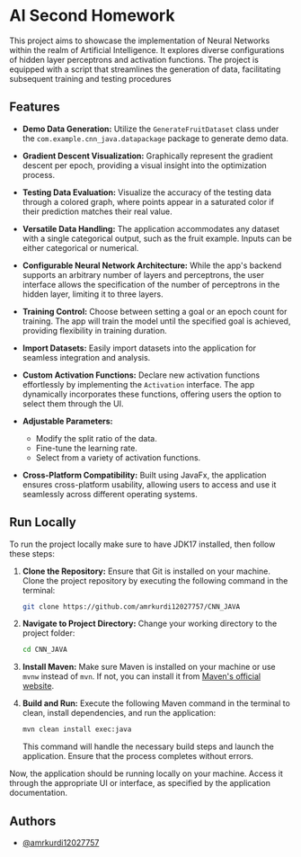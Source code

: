 
# AI Second Homework
This project aims to showcase the implementation of Neural Networks within the realm of Artificial Intelligence. It explores diverse configurations of hidden layer perceptrons and activation functions. The project is equipped with a script that streamlines the generation of data, facilitating subsequent training and testing procedures
## Features

- **Demo Data Generation:** Utilize the `GenerateFruitDataset` class under the `com.example.cnn_java.datapackage` package to generate demo data.

- **Gradient Descent Visualization:** Graphically represent the gradient descent per epoch, providing a visual insight into the optimization process.

- **Testing Data Evaluation:** Visualize the accuracy of the testing data through a colored graph, where points appear in a saturated color if their prediction matches their real value.

- **Versatile Data Handling:** The application accommodates any dataset with a single categorical output, such as the fruit example. Inputs can be either categorical or numerical.

- **Configurable Neural Network Architecture:** While the app's backend supports an arbitrary number of layers and perceptrons, the user interface allows the specification of the number of perceptrons in the hidden layer, limiting it to three layers.

- **Training Control:** Choose between setting a goal or an epoch count for training. The app will train the model until the specified goal is achieved, providing flexibility in training duration.

- **Import Datasets:** Easily import datasets into the application for seamless integration and analysis.

- **Custom Activation Functions:** Declare new activation functions effortlessly by implementing the `Activation` interface. The app dynamically incorporates these functions, offering users the option to select them through the UI.

- **Adjustable Parameters:**
  - Modify the split ratio of the data.
  - Fine-tune the learning rate.
  - Select from a variety of activation functions.

- **Cross-Platform Compatibility:** Built using JavaFx, the application ensures cross-platform usability, allowing users to access and use it seamlessly across different operating systems.
## Run Locally

To run the project locally make sure to have JDK17 installed, then follow these steps:

1. **Clone the Repository:**
   Ensure that Git is installed on your machine. Clone the project repository by executing the following command in the terminal:

    ```bash
    git clone https://github.com/amrkurdi12027757/CNN_JAVA
    ```

2. **Navigate to Project Directory:**
   Change your working directory to the project folder:

    ```bash
    cd CNN_JAVA
    ```

3. **Install Maven:**
   Make sure Maven is installed on your machine or use `mvnw` instead of `mvn`. If not, you can install it from [Maven's official website](https://maven.apache.org/install.html).

4. **Build and Run:**
   Execute the following Maven command in the terminal to clean, install dependencies, and run the application:

    ```bash
    mvn clean install exec:java
    ```

   This command will handle the necessary build steps and launch the application. Ensure that the process completes without errors.

Now, the application should be running locally on your machine. Access it through the appropriate UI or interface, as specified by the application documentation.
## Authors

- [@amrkurdi12027757](https://github.com/amrkurdi12027757)